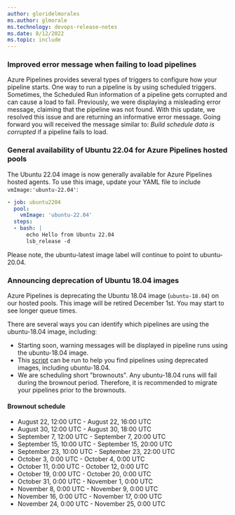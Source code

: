 ```yaml
---
author: gloridelmorales
ms.author: glmorale
ms.technology: devops-release-notes
ms.date: 8/12/2022
ms.topic: include
---
```


### Improved error message when failing to load pipelines

Azure Pipelines provides several types of triggers to configure how your pipeline starts. One way to run a pipeline is by using scheduled triggers. Sometimes, the Scheduled Run information of a pipeline gets corrupted and can cause a load to fail. Previously, we were displaying a misleading error message, claiming that the pipeline was not found. With this update, we resolved this issue and are returning an informative error message. Going forward you will received the message similar to: *Build schedule data is corrupted* if a pipeline fails to load.  

### General availability of Ubuntu 22.04 for Azure Pipelines hosted pools

The Ubuntu 22.04 image is now generally available for Azure Pipelines hosted agents. To use this image, update your YAML file to include `vmImage:'ubuntu-22.04'`:  

```yaml
- job: ubuntu2204
  pool:
    vmImage: 'ubuntu-22.04'
  steps:
  - bash: |
      echo Hello from Ubuntu 22.04
      lsb_release -d
```

Please note, the ubuntu-latest image label will continue to point to ubuntu-20.04.

### Announcing deprecation of Ubuntu 18.04 images

Azure Pipelines is deprecating the Ubuntu 18.04 image (`ubuntu-18.04`) on our hosted pools. This image will be retired December 1st. You may start to see longer queue times.

There are several ways you can identify which pipelines are using the ubuntu-18.04 image, including:

* Starting soon, warning messages will be displayed in pipeline runs using the ubuntu-18.04 image.
* This [script](https://github.com/microsoft/azure-pipelines-agent/tree/master/tools/FindPipelinesUsingRetiredImages) can be run to help you find pipelines using deprecated images, including ubuntu-18.04.
* We are scheduling short "brownouts". Any ubuntu-18.04 runs will fail during the brownout period. Therefore, it is recommended to migrate your pipelines prior to the brownouts.

#### Brownout schedule
* August 22, 12:00 UTC - August 22, 16:00 UTC
* August 30, 12:00 UTC - August 30, 18:00 UTC
* September 7, 12:00 UTC - September 7, 20:00 UTC
* September 15, 10:00 UTC - September 15, 20:00 UTC
* September 23, 10:00 UTC - September 23, 22:00 UTC
* October 3, 0:00 UTC - October 4, 0:00 UTC
* October 11, 0:00 UTC - October 12, 0:00 UTC
* October 19, 0:00 UTC - October 20, 0:00 UTC
* October 31, 0:00 UTC - November 1, 0:00 UTC
* November 8, 0:00 UTC - November 9, 0:00 UTC
* November 16, 0:00 UTC - November 17, 0:00 UTC
* November 24, 0:00 UTC - November 25, 0:00 UTC

